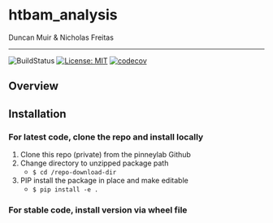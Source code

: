 # htbam_analysis
Duncan Muir & Nicholas Freitas  

___
![BuildStatus](https://github.com/pinneylab/hbtam_db_api/workflows/Test/badge.svg)
[![License: MIT](https://img.shields.io/badge/License-MIT-purple.svg)](https://opensource.org/licenses/MIT)
[![codecov](https://codecov.io/gh/pinneylab/htbam_analysis/branch/main/graph/badge.svg?token=OG0TE7GYLF)](https://codecov.io/gh/pinneylab/htbam_analysis)


## Overview


## Installation
### For latest code, clone the repo and install locally

1. Clone  this repo (private) from the pinneylab Github
2. Change directory to unzipped package path
    - `$ cd /repo-download-dir`
3. PIP install the package in place and make editable
    - `$ pip install -e .`

### For stable code, install version via wheel file
